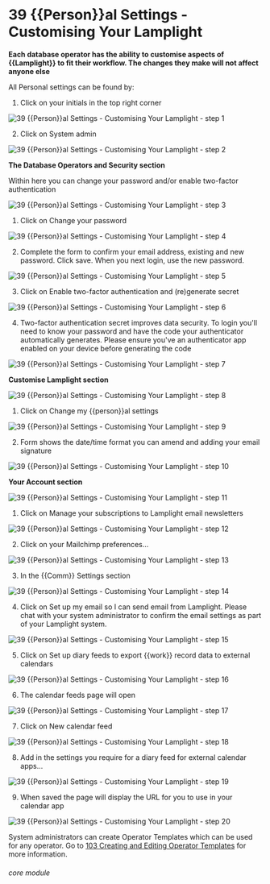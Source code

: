 # 39 {{Person}}al Settings - Customising  Your Lamplight

**Each database operator has the ability to customise aspects of {{Lamplight}} to fit their workflow. The changes they make will not affect anyone else**

All Personal settings can be found by:

1. Click on your initials in the top right corner

![39 {{Person}}al Settings - Customising  Your Lamplight - step 1](39 Personal_Settings_-_Customising__Your_Lamplight_im_1.png)

2. Click on System admin

![39 {{Person}}al Settings - Customising  Your Lamplight - step 2](39 Personal_Settings_-_Customising__Your_Lamplight_im_2.png)

**The Database Operators and Security section**

Within here you can change your password and/or enable two-factor authentication

![39 {{Person}}al Settings - Customising  Your Lamplight - step 3](39 Personal_Settings_-_Customising__Your_Lamplight_im_3.png)

1. Click on Change your password

![39 {{Person}}al Settings - Customising  Your Lamplight - step 4](39 Personal_Settings_-_Customising__Your_Lamplight_im_4.png)

2. Complete the form to confirm your email address, existing and new password. Click save. When you next login, use the new password.

![39 {{Person}}al Settings - Customising  Your Lamplight - step 5](39 Personal_Settings_-_Customising__Your_Lamplight_im_5.png)

3. Click on Enable two-factor authentication and (re)generate secret

![39 {{Person}}al Settings - Customising  Your Lamplight - step 6](39 Personal_Settings_-_Customising__Your_Lamplight_im_6.png)

4. Two-factor authentication secret improves data security. To login you&#039;ll need to know your password and have the code your authenticator automatically generates. Please ensure you&#039;ve an authenticator app enabled on your device before generating the code

![39 {{Person}}al Settings - Customising  Your Lamplight - step 7](39 Personal_Settings_-_Customising__Your_Lamplight_im_7.png)

**Customise Lamplight section**

![39 {{Person}}al Settings - Customising  Your Lamplight - step 8](39 Personal_Settings_-_Customising__Your_Lamplight_im_8.png)

1. Click on Change my {{person}}al settings

![39 {{Person}}al Settings - Customising  Your Lamplight - step 9](39 Personal_Settings_-_Customising__Your_Lamplight_im_9.png)

2. Form shows the date/time format you can amend and adding your email signature

![39 {{Person}}al Settings - Customising  Your Lamplight - step 10](39 Personal_Settings_-_Customising__Your_Lamplight_im_10.png)

**Your Account section**

![39 {{Person}}al Settings - Customising  Your Lamplight - step 11](39 Personal_Settings_-_Customising__Your_Lamplight_im_11.png)

1. Click on Manage your subscriptions to Lamplight email newsletters

![39 {{Person}}al Settings - Customising  Your Lamplight - step 12](39 Personal_Settings_-_Customising__Your_Lamplight_im_12.png)

2. Click on your Mailchimp preferences…

![39 {{Person}}al Settings - Customising  Your Lamplight - step 13](39 Personal_Settings_-_Customising__Your_Lamplight_im_13.png)

3. In the {{Comm}} Settings section

![39 {{Person}}al Settings - Customising  Your Lamplight - step 14](39 Personal_Settings_-_Customising__Your_Lamplight_im_14.png)

4. Click on Set up my email so I can send email from Lamplight. Please chat with your system administrator to confirm the email settings as part of your Lamplight system.

![39 {{Person}}al Settings - Customising  Your Lamplight - step 15](39 Personal_Settings_-_Customising__Your_Lamplight_im_15.png)

5. Click on Set up diary feeds to export {{work}} record data to external calendars

![39 {{Person}}al Settings - Customising  Your Lamplight - step 16](39 Personal_Settings_-_Customising__Your_Lamplight_im_16.png)

6. The calendar feeds page will open

![39 {{Person}}al Settings - Customising  Your Lamplight - step 17](39 Personal_Settings_-_Customising__Your_Lamplight_im_17.png)

7. Click on New calendar feed

![39 {{Person}}al Settings - Customising  Your Lamplight - step 18](39 Personal_Settings_-_Customising__Your_Lamplight_im_18.png)

8. Add in the settings you require for a diary feed for external calendar apps…

![39 {{Person}}al Settings - Customising  Your Lamplight - step 19](39 Personal_Settings_-_Customising__Your_Lamplight_im_19.png)

9. When saved the page will display the URL for you to use in your calendar app

![39 {{Person}}al Settings - Customising  Your Lamplight - step 20](39 Personal_Settings_-_Customising__Your_Lamplight_im_20.png)


System administrators can create Operator Templates which can be used for any operator.  Go to [103 Creating and Editing Operator Templates](/help/index/103) for more information.

###### core module
